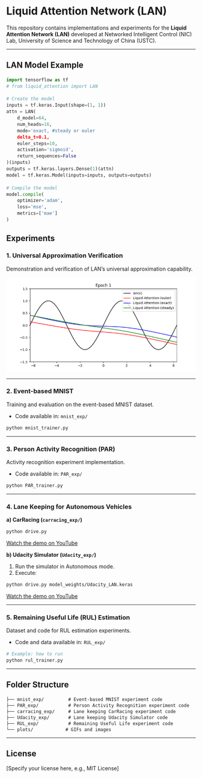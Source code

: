 # Liquid Attention Network (LAN)

This repository contains implementations and experiments for the **Liquid Attention Network (LAN)** developed at Networked Intelligent Control (NIC) Lab, University of Science and Technology of China (USTC).

---

## LAN Model Example

```python
import tensorflow as tf
# from liquid_attention import LAN

# Create the model
inputs = tf.keras.Input(shape=(1, 1))
attn = LAN(
    d_model=64,
    num_heads=16,
    mode='exact, #steady or euler
    delta_t=0.1,
    euler_steps=10,
    activation='sigmoid',
    return_sequences=False
)(inputs)
outputs = tf.keras.layers.Dense(1)(attn)
model = tf.keras.Model(inputs=inputs, outputs=outputs)

# Compile the model
model.compile(
    optimizer='adam',
    loss='mse',
    metrics=['mae']
)
```


## Experiments

### 1. Universal Approximation Verification

Demonstration and verification of LAN’s universal approximation capability.

![Universal Approximation Demo](plots/uat.gif)

---

### 2. Event-based MNIST

Training and evaluation on the event-based MNIST dataset.

* Code available in: `mnist_exp/`

```bash
python mnist_trainer.py
```

---

### 3. Person Activity Recognition (PAR)

Activity recognition experiment implementation.

* Code available in: `PAR_exp/`

```bash
python PAR_trainer.py
```

---

### 4. Lane Keeping for Autonomous Vehicles

**a) CarRacing (`carracing_exp/`)**

```bash
python drive.py
```
[Watch the demo on YouTube](https://youtu.be/PAclVXbzsms)


**b) Udacity Simulator (`Udacity_exp/`)**

1. Run the simulator in Autonomous mode.
2. Execute:

```bash
python drive.py model_weights/Udacity_LAN.keras
```
[Watch the demo on YouTube](https://youtu.be/tKfO55TwN0M)

---

### 5. Remaining Useful Life (RUL) Estimation

Dataset and code for RUL estimation experiments.

* Code and data available in: `RUL_exp/`

```bash
# Example: how to run
python rul_trainer.py
```

---

## Folder Structure

```
├── mnist_exp/         # Event-based MNIST experiment code
├── PAR_exp/           # Person Activity Recognition experiment code
├── carracing_exp/     # Lane keeping CarRacing experiment code
├── Udacity_exp/       # Lane keeping Udacity Simulator code
├── RUL_exp/           # Remaining Useful Life experiment code
└── plots/            # GIFs and images
```

---

## License

[Specify your license here, e.g., MIT License]
